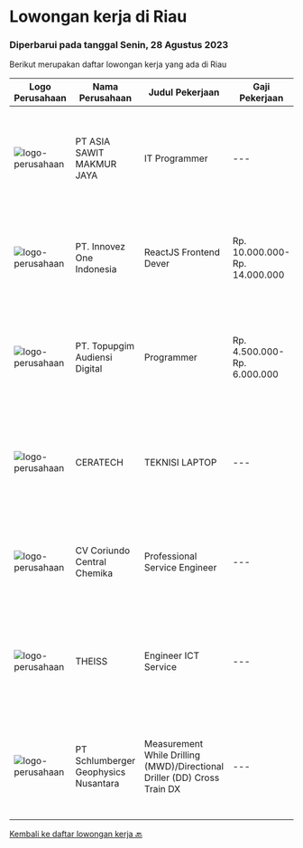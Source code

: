
  # Lowongan kerja di Riau

  ### Diperbarui pada tanggal Senin, 28 Agustus 2023

  Berikut merupakan daftar lowongan kerja yang ada di Riau

  |Logo Perusahaan | Nama Perusahaan | Judul Pekerjaan | Gaji Pekerjaan | Lokasi | Deskripsi | Tanggal diunggah | Pranala |
  | -------------- | --------------- | --------------- | --------- | --------- | -------------- | ------- | ----------- |
  |![logo-perusahaan](https://image-service-cdn.seek.com.au/8c9ad8ac1a3555ef79e89c100defac119719c63a/ee4dce1061f3f616224767ad58cb2fc751b8d2dc)|PT ASIA SAWIT MAKMUR JAYA|IT Programmer|---|Jambi|IT ProgrammerSyarat &amp; Ketentuan :- Pendidikan Min. S1 Teknik Informatika / Sistem Informasi- Memahami dan Menguasai dasar Bahasa Pemrograman-...|Sabtu, 26 Agustus 2023|https://www.jobstreet.co.id/id/job/it-programmer-4449210?token=0~42b47aca-b342-4a95-be04-fcab80a28fbb&sectionRank=1&jobId=jobstreet-id-job-4449210|
|![logo-perusahaan](https://image-service-cdn.seek.com.au/5ac1ce894c015b4831ba1d1458ad5a1b4e630a93/ee4dce1061f3f616224767ad58cb2fc751b8d2dc)|PT. Innovez One Indonesia|ReactJS Frontend Dever|Rp. 10.000.000-Rp. 14.000.000|Papua|Innovez One is a tech innovator in the maritime sector, transforming maritime sector through digitalisation and AI powered solutions in solving...|Selasa, 08 Agustus 2023|https://www.jobstreet.co.id/id/job/reactjs-frontend-dever-4431326?token=0~42b47aca-b342-4a95-be04-fcab80a28fbb&sectionRank=2&jobId=jobstreet-id-job-4431326|
|![logo-perusahaan](https://image-service-cdn.seek.com.au/8e37524ef043f9a886459ca7796011a35eabecf8/ee4dce1061f3f616224767ad58cb2fc751b8d2dc)|PT. Topupgim Audiensi Digital|Programmer|Rp. 4.500.000-Rp. 6.000.000|Pekanbaru|Melakukan integrasi Application Programing Interface (API) Membuat, mengembangkan, dan memelihara basis kode dan fitur aplikasi perusahaan Kualifikasi...|Jumat, 04 Agustus 2023|https://www.jobstreet.co.id/id/job/programmer-4427671?token=0~42b47aca-b342-4a95-be04-fcab80a28fbb&sectionRank=3&jobId=jobstreet-id-job-4427671|
|![logo-perusahaan](https://i.ibb.co/sqvTCh9/112815900-stock-vector-no-image-available-icon-flat-vector.webp)|CERATECH|TEKNISI LAPTOP|---|Batam|1. Menyelesaikan Permasalahan pada Motherboard atau Hardware Laptop (Mati total, usb, led tidak tampil, menghilangkan whitespot, casing pecah) 2....|Sabtu, 26 Agustus 2023|https://www.jobstreet.co.id/id/job/teknisi-laptop-1036778019?token=0~42b47aca-b342-4a95-be04-fcab80a28fbb&sectionRank=4&jobId=jobstreet-id-job-1036778019|
|![logo-perusahaan](https://image-service-cdn.seek.com.au/6a642f9514a1e4ae9f1ec9f236a7d3a19f53aaa2/ee4dce1061f3f616224767ad58cb2fc751b8d2dc)|CV Coriundo Central Chemika|Professional Service Engineer|---|Riau|OverviewWeatherford is a leading global energy services company. Our world-class experts partner with customers to optimize their resources and...|Kamis, 24 Agustus 2023|https://www.jobstreet.co.id/id/job/professional-service-engineer-1036768945?token=0~42b47aca-b342-4a95-be04-fcab80a28fbb&sectionRank=5&jobId=jobstreet-id-job-1036768945|
|![logo-perusahaan](https://i.ibb.co/sqvTCh9/112815900-stock-vector-no-image-available-icon-flat-vector.webp)|THEISS|Engineer ICT Service|---|Batam|About usWith a global business, we offer diverse and rewarding careers. We are committed to Thiess being a company and a culture where great people...|Rabu, 23 Agustus 2023|https://www.jobstreet.co.id/id/job/engineer-ict-service-1036758853?token=0~42b47aca-b342-4a95-be04-fcab80a28fbb&sectionRank=6&jobId=jobstreet-id-job-1036758853|
|![logo-perusahaan](https://image-service-cdn.seek.com.au/b40e244c5a3b5bcdcb4948285480d25c18b955b1/ee4dce1061f3f616224767ad58cb2fc751b8d2dc)|PT Schlumberger Geophysics Nusantara|Measurement While Drilling (MWD)/Directional Driller (DD) Cross Train DX|---|Riau|Measurement While Drilling (MWD)/Directional Driller (DD) Cross Train DXDuri - IndonesiaAbout SLB We are a global technology company, driving energy...|Rabu, 02 Agustus 2023|https://www.jobstreet.co.id/id/job/measurement-while-drilling-mwd-directional-driller-dd-cross-train-dx-1036580835?token=0~42b47aca-b342-4a95-be04-fcab80a28fbb&sectionRank=7&jobId=jobstreet-id-job-1036580835|


  [Kembali ke daftar lowongan kerja 🔙](../README.md#daftar-lowongan-kerja)
  